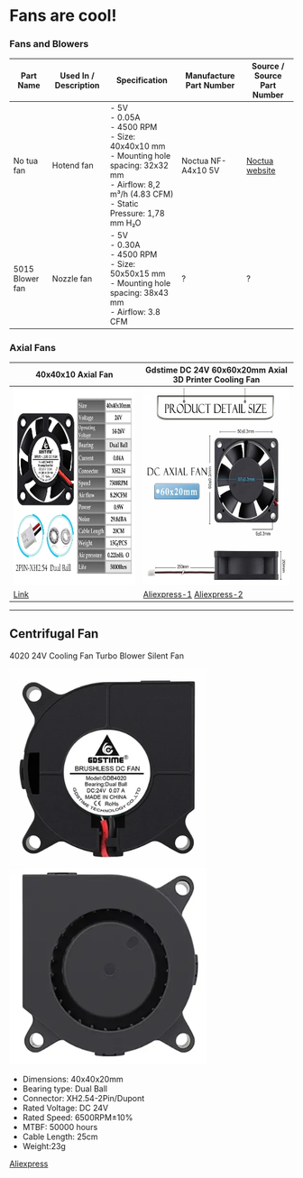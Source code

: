 # Fans are cool!

### Fans and Blowers

| Part Name | Used In / Description | Specification | Manufacture Part Number | Source / Source Part Number |
|-----------|-----------------------|---------------|-------------------------|-----------------------------|
| No tua fan      | Hotend fan            | - 5V<br>- 0.05A<br>- 4500 RPM<br>- Size: 40x40x10 mm<br>- Mounting hole spacing: 32x32 mm<br>- Airflow: 8,2 m³/h (4.83 CFM)<br>- Static Pressure: 1,78 mm H₂O | Noctua NF-A4x10 5V | [Noctua website](x) |
| 5015 Blower fan | Nozzle fan            | - 5V<br>- 0.30A<br>- 4500 RPM<br>- Size: 50x50x15 mm<br>- Mounting hole spacing: 38x43 mm<br>- Airflow: 3.8 CFM | ? | ? |

### Axial Fans
| 40x40x10 Axial Fan | Gdstime DC 24V 60x60x20mm Axial 3D Printer Cooling Fan   |
|-----|-----|
| <img src="../images/Gdstime-24V-40x40x10mm.webp" width=350 height=350 title="Fan" /> |  <img src="../images/Gdstime-24V-60x60x20mm.webp" width=350 height=350 title="Fan" /> |  
| [Link](https://www.aliexpress.us/item/2251832540325686.html) | [Aliexpress-1](https://www.aliexpress.us/item/2251832540325686.html) [Aliexpress-2](https://www.aliexpress.us/item/2251832540325686.html) |
---


## Centrifugal Fan

4020 24V Cooling Fan Turbo Blower Silent Fan  

<img src="../images/Gdstime.webp" width=350 height=350 title="Fan" /> <img src="../images/Gdstime-b.webp" width=350 height=350 title="Fan" />  

  * Dimensions: 40x40x20mm  
  * Bearing type: Dual Ball
  * Connector: XH2.54-2Pin/Dupont 
  * Rated Voltage: DC 24V 
  * Rated Speed: 6500RPM±10% 
  * MTBF: 50000 hours 
  * Cable Length: 25cm
  * Weight:23g

 [Aliexpress](https://www.aliexpress.us/item/3256801278415934.html) 

 